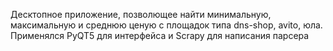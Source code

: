 Десктопное приложение, позволющее найти минимальную, максимальную и среднюю ценую с площадок типа dns-shop, avito, юла. Применялся PyQT5 для интерфейса и Scrapy для написания парсера
